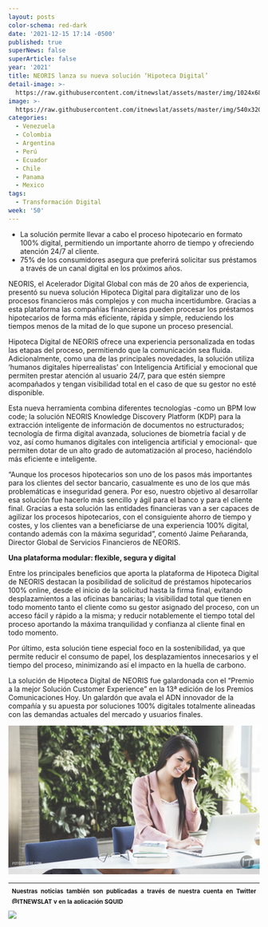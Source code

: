 ```yaml
---
layout: posts
color-schema: red-dark
date: '2021-12-15 17:14 -0500'
published: true
superNews: false
superArticle: false
year: '2021'
title: NEORIS lanza su nueva solución ‘Hipoteca Digital’
detail-image: >-
  https://raw.githubusercontent.com/itnewslat/assets/master/img/1024x680/En-Casa-g.jpg
image: >-
  https://raw.githubusercontent.com/itnewslat/assets/master/img/540x320/En-Casa-p.jpg
categories:
  - Venezuela
  - Colombia
  - Argentina
  - Perú
  - Ecuador
  - Chile
  - Panama
  - Mexico
tags:
  - Transformación Digital
week: '50'
---
```

- La solución permite llevar a cabo el proceso hipotecario en formato 100% digital, permitiendo un importante ahorro de tiempo y ofreciendo atención 24/7 al cliente.
- 75% de los consumidores asegura que preferirá solicitar sus préstamos a través de un canal digital en los próximos años.

NEORIS, el Acelerador Digital Global con más de 20 años de experiencia, presentó su nueva solución Hipoteca Digital para digitalizar uno de los procesos financieros más complejos y con mucha incertidumbre. Gracias a esta plataforma las compañías financieras pueden procesar los préstamos hipotecarios de forma más eficiente, rápida y simple, reduciendo los tiempos menos de la mitad de lo que supone un proceso presencial.
 
Hipoteca Digital de NEORIS ofrece una experiencia personalizada en todas las etapas del proceso, permitiendo que la comunicación sea fluida. Adicionalmente, como una de las principales novedades, la solución utiliza ‘humanos digitales hiperrealistas’ con Inteligencia Artificial y emocional que permiten prestar atención al usuario 24/7, para que estén siempre acompañados y tengan visibilidad total en el caso de que su gestor no esté disponible.
 
Esta nueva herramienta combina diferentes tecnologías -como un BPM low code; la solución NEORIS Knowledge Discovery Platform (KDP) para la extracción inteligente de información de documentos no estructurados; tecnología de firma digital avanzada, soluciones de biometría facial y de voz, así como humanos digitales con inteligencia artificial y emocional- que permiten dotar de un alto grado de automatización al proceso, haciéndolo más eficiente e inteligente.
 
“Aunque los procesos hipotecarios son uno de los pasos más importantes para los clientes del sector bancario, casualmente es uno de los que más problemáticas e inseguridad genera. Por eso, nuestro objetivo al desarrollar esa solución fue hacerlo más sencillo y ágil para el banco y para el cliente final. Gracias a esta solución las entidades financieras van a ser capaces de agilizar los procesos hipotecarios, con el consiguiente ahorro de tiempo y costes, y los clientes van a beneficiarse de una experiencia 100% digital, contando además con la máxima seguridad”, comentó Jaime Peñaranda, Director Global de Servicios Financieros de NEORIS.
 
**Una plataforma modular: flexible, segura y digital**
 
Entre los principales beneficios que aporta la plataforma de Hipoteca Digital de NEORIS destacan la posibilidad de solicitud de préstamos hipotecarios 100% online, desde el inicio de la solicitud hasta la firma final, evitando desplazamientos a las oficinas bancarias; la visibilidad total que tienen en todo momento tanto el cliente como su gestor asignado del proceso, con un acceso fácil y rápido a la misma; y reducir notablemente el tiempo total del proceso aportando la máxima tranquilidad y confianza al cliente final en todo momento.
 
Por último, esta solución tiene especial foco en la sostenibilidad, ya que permite reducir el consumo de papel, los desplazamientos innecesarios y el tiempo del proceso, minimizando así el impacto en la huella de carbono.
 
La solución de Hipoteca Digital de NEORIS fue galardonada con el “Premio a la mejor Solución Customer Experience” en la 13ª edición de los Premios Comunicaciones Hoy. Un galardón que avala el ADN innovador de la compañía y su apuesta por soluciones 100% digitales totalmente alineadas con las demandas actuales del mercado y usuarios finales.

![](https://raw.githubusercontent.com/itnewslat/assets/master/img/540x320/En-Casa-p.jpg)

<table style="height: 42px;" width="569">
<tbody>
<tr>
<td style="text-align: justify;"><sub><strong>Nuestras noticias también son publicadas a través de nuestra cuenta en Twitter <a href="https://twitter.com/itnewslat?lang=es">@ITNEWSLAT</a> y en la aplicación <a href="https://squidapp.co/en/">SQUID</a></strong></sub></td>
</tr>
</tbody>
</table>

<img src="https://tracker.metricool.com/c3po.jpg?hash=56f88a41e39ab42c063cc51676587a04"/>